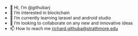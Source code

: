 - 👋 Hi, I’m @githubarj
- 👀 I’m interested in blockchain
- 🌱 I’m currently learning laravel and android studio
- 💞️ I’m looking to collaborate on any new and innovative ideas 
- 📫 How to reach me richard.githuba@strathmore.edu

<!---
githubarj/githubarj is a ✨ special ✨ repository because its `README.md` (this file) appears on your GitHub profile.
You can click the Preview link to take a look at your changes.
--->
